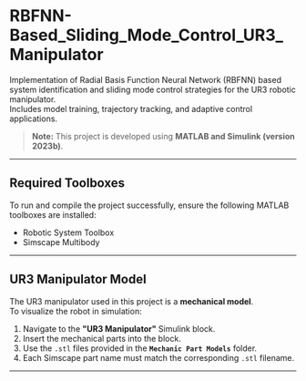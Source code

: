 # RBFNN-Based_Sliding_Mode_Control_UR3_Manipulator

Implementation of Radial Basis Function Neural Network (RBFNN) based system identification and sliding mode control strategies for the UR3 robotic manipulator.  
Includes model training, trajectory tracking, and adaptive control applications.

> **Note:** This project is developed using **MATLAB and Simulink (version 2023b)**.

---

## Required Toolboxes

To run and compile the project successfully, ensure the following MATLAB toolboxes are installed:

- Robotic System Toolbox  
- Simscape Multibody

---

## UR3 Manipulator Model

The UR3 manipulator used in this project is a **mechanical model**.  
To visualize the robot in simulation:

1. Navigate to the **"UR3 Manipulator"** Simulink block.
2. Insert the mechanical parts into the block.
3. Use the `.stl` files provided in the **`Mechanic Part Models`** folder.
4. Each Simscape part name must match the corresponding `.stl` filename.

---
